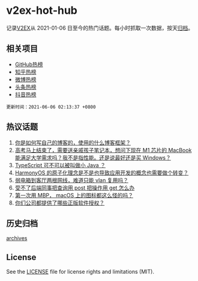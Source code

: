 # v2ex-hot-hub

 记录[V2EX](https://www.v2ex.com/)从 2021-01-06 日至今的热门话题。每小时抓取一次数据，按天[归档](archives)。
 
 ## 相关项目

- [GitHub热榜](https://github.com/snaildev/github-hot-hub)
- [知乎热榜](https://github.com/snaildev/zhihu-hot-hub)
- [微博热榜](https://github.com/snaildev/weibo-hot-hub)
- [头条热榜](https://github.com/snaildev/toutiao-hot-hub)
- [抖音热榜](https://github.com/snaildev/douyin-hot-hub)


 `更新时间：2021-06-06 02:13:37 +0800`

## 热议话题

1. [你是如何写自己的博客的，使用的什么博客框架？](https://www.v2ex.com/t/781517)
1. [高考马上结束了，需要送亲戚孩子笔记本，想问下现在 M1 芯片的 MacBook 能满足大学需求吗？我不是指性能。还是说最好还是买 Windows？](https://www.v2ex.com/t/781489)
1. [TypeScript 可不可以被叫做小 Java ？](https://www.v2ex.com/t/781504)
1. [HarmonyOS 的原子化理念是不是也导致应用开发的概念也需要做个转变？](https://www.v2ex.com/t/781535)
1. [弱电箱到客厅两根网线，难道只能 vlan 复用吗？](https://www.v2ex.com/t/781590)
1. [受不了后端同事把查询用 post 把操作用 get 怎么办](https://www.v2ex.com/t/781539)
1. [第一次用 MBP， macOS 上的图标都这么怪的吗？](https://www.v2ex.com/t/781525)
1. [你们公司都提供了哪些正版软件授权？](https://www.v2ex.com/t/781505)

## 历史归档

[archives](archives)

## License

See the [LICENSE](LICENSE) file for license rights and limitations (MIT).
